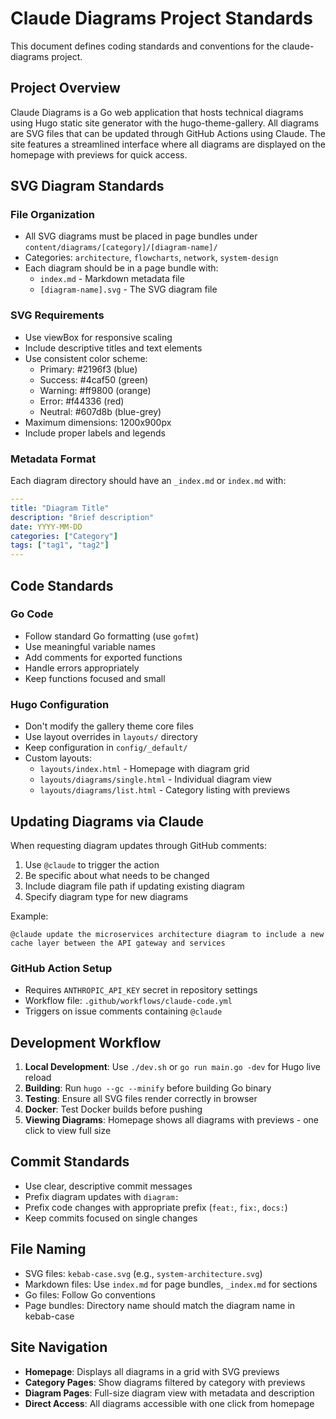 # Claude Diagrams Project Standards

This document defines coding standards and conventions for the claude-diagrams project.

## Project Overview

Claude Diagrams is a Go web application that hosts technical diagrams using Hugo static site generator with the hugo-theme-gallery. All diagrams are SVG files that can be updated through GitHub Actions using Claude. The site features a streamlined interface where all diagrams are displayed on the homepage with previews for quick access.

## SVG Diagram Standards

### File Organization
- All SVG diagrams must be placed in page bundles under `content/diagrams/[category]/[diagram-name]/`
- Categories: `architecture`, `flowcharts`, `network`, `system-design`
- Each diagram should be in a page bundle with:
  - `index.md` - Markdown metadata file
  - `[diagram-name].svg` - The SVG diagram file

### SVG Requirements
- Use viewBox for responsive scaling
- Include descriptive titles and text elements
- Use consistent color scheme:
  - Primary: #2196f3 (blue)
  - Success: #4caf50 (green) 
  - Warning: #ff9800 (orange)
  - Error: #f44336 (red)
  - Neutral: #607d8b (blue-grey)
- Maximum dimensions: 1200x900px
- Include proper labels and legends

### Metadata Format
Each diagram directory should have an `_index.md` or `index.md` with:
```yaml
---
title: "Diagram Title"
description: "Brief description"
date: YYYY-MM-DD
categories: ["Category"]
tags: ["tag1", "tag2"]
---
```

## Code Standards

### Go Code
- Follow standard Go formatting (use `gofmt`)
- Use meaningful variable names
- Add comments for exported functions
- Handle errors appropriately
- Keep functions focused and small

### Hugo Configuration
- Don't modify the gallery theme core files
- Use layout overrides in `layouts/` directory
- Keep configuration in `config/_default/`
- Custom layouts:
  - `layouts/index.html` - Homepage with diagram grid
  - `layouts/diagrams/single.html` - Individual diagram view
  - `layouts/diagrams/list.html` - Category listing with previews

## Updating Diagrams via Claude

When requesting diagram updates through GitHub comments:
1. Use `@claude` to trigger the action
2. Be specific about what needs to be changed
3. Include diagram file path if updating existing diagram
4. Specify diagram type for new diagrams

Example:
```
@claude update the microservices architecture diagram to include a new cache layer between the API gateway and services
```

### GitHub Action Setup
- Requires `ANTHROPIC_API_KEY` secret in repository settings
- Workflow file: `.github/workflows/claude-code.yml`
- Triggers on issue comments containing `@claude`

## Development Workflow

1. **Local Development**: Use `./dev.sh` or `go run main.go -dev` for Hugo live reload
2. **Building**: Run `hugo --gc --minify` before building Go binary
3. **Testing**: Ensure all SVG files render correctly in browser
4. **Docker**: Test Docker builds before pushing
5. **Viewing Diagrams**: Homepage shows all diagrams with previews - one click to view full size

## Commit Standards

- Use clear, descriptive commit messages
- Prefix diagram updates with `diagram:`
- Prefix code changes with appropriate prefix (`feat:`, `fix:`, `docs:`)
- Keep commits focused on single changes

## File Naming

- SVG files: `kebab-case.svg` (e.g., `system-architecture.svg`)
- Markdown files: Use `index.md` for page bundles, `_index.md` for sections
- Go files: Follow Go conventions
- Page bundles: Directory name should match the diagram name in kebab-case

## Site Navigation

- **Homepage**: Displays all diagrams in a grid with SVG previews
- **Category Pages**: Show diagrams filtered by category with previews
- **Diagram Pages**: Full-size diagram view with metadata and description
- **Direct Access**: All diagrams accessible with one click from homepage